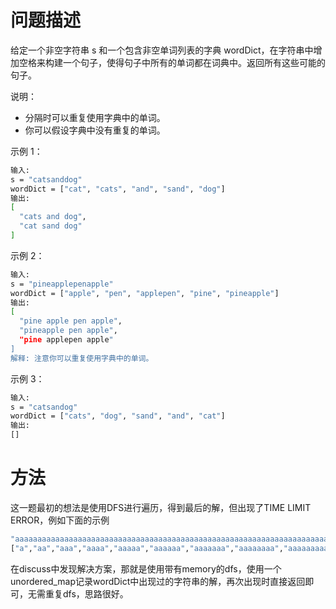 # 问题描述

给定一个非空字符串 s 和一个包含非空单词列表的字典 wordDict，在字符串中增加空格来构建一个句子，使得句子中所有的单词都在词典中。返回所有这些可能的句子。

说明：

- 分隔时可以重复使用字典中的单词。
- 你可以假设字典中没有重复的单词。

示例 1：

```bash
输入:
s = "catsanddog"
wordDict = ["cat", "cats", "and", "sand", "dog"]
输出:
[
  "cats and dog",
  "cat sand dog"
]
```

示例 2：

```bash
输入:
s = "pineapplepenapple"
wordDict = ["apple", "pen", "applepen", "pine", "pineapple"]
输出:
[
  "pine apple pen apple",
  "pineapple pen apple",
  "pine applepen apple"
]
解释: 注意你可以重复使用字典中的单词。
```

示例 3：

```bash
输入:
s = "catsandog"
wordDict = ["cats", "dog", "sand", "and", "cat"]
输出:
[]
```

# 方法

这一题最初的想法是使用DFS进行遍历，得到最后的解，但出现了TIME LIMIT ERROR，例如下面的示例

```bash
"aaaaaaaaaaaaaaaaaaaaaaaaaaaaaaaaaaaaaaaaaaaaaaaaaaaaaaaaaaaaaaaaaaaaaaaaaaabaaaaaaaaaaaaaaaaaaaaaaaaaaaaaaaaaaaaaaaaaaaaaaaaaaaaaaaaaaaaaaaaaaaaaaaaaaa"
["a","aa","aaa","aaaa","aaaaa","aaaaaa","aaaaaaa","aaaaaaaa","aaaaaaaaa","aaaaaaaaaa"]
```

在discuss中发现解决方案，那就是使用带有memory的dfs，使用一个unordered_map记录wordDict中出现过的字符串的解，再次出现时直接返回即可，无需重复dfs，思路很好。